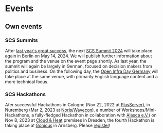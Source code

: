# Events

## Own events

### SCS Summits

After [last year's great success](/summit2023), the next [SCS Summit
2024](/summit2024) will take place again in Berlin on May 14, 2024. We will
publish further information about the program and the venue on the event page
shortly. As last year, the summit will again be largely in German, focused on
decision makers from politics and business. On the following day, the [Open
Infra Day Germany](https://oideurope2024.openinfra.dev/#registration=1) will take place
at the same venue, with primarily English language content and a more
technical focus.

### SCS Hackathons

Afer successful Hackathons in Cologne (Nov 22, 2022 at [PlusServer](https://plusserver.com/)),
in Nuremberg (Mar 2, 2023 at [Noris/Wavecon](https://wavecon.de/)), a number of
Workshops/Mini-Hackathons, a fully-fledged Hackathon in collaboration with
[Alasca e.V.](https://alasca.cloud/)) on Nov 8, 2023 at [Cloud & Heat](https://cloudandheat.com/)
premises in Dresden, the fourth Hackathon is taking place at [Gonicus](https://gonicus.de/en)
in Arnsberg. Please [register](https://events.scs.community/hackathon-4/)!

<!--TODO: ## Events with contributions from SCS-->
